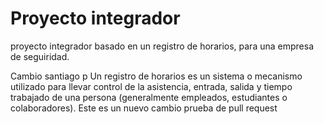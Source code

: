 # Proyecto integrador 

proyecto integrador basado en un registro de horarios, para una empresa de seguiridad.

Cambio santiago p
Un registro de horarios es un sistema o mecanismo utilizado para llevar control de la asistencia, entrada, salida y tiempo trabajado de una persona (generalmente empleados, estudiantes o colaboradores).
Este es un nuevo cambio prueba de pull request
